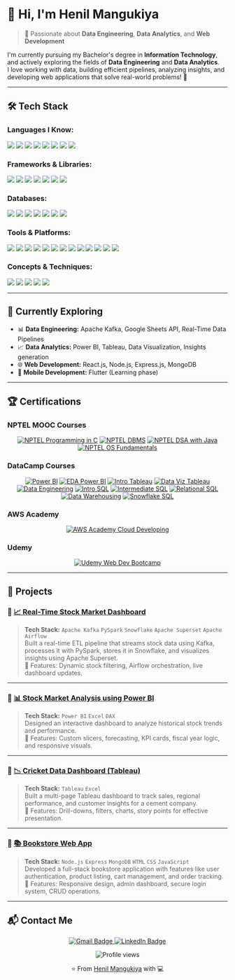# 👋 Hi, I'm Henil Mangukiya

> 🚀 Passionate about **Data Engineering**, **Data Analytics**, and **Web Development**

I'm currently pursuing my Bachelor's degree in **Information Technology**, and actively exploring the fields of **Data Engineering** and **Data Analytics**.  
I love working with data, building efficient pipelines, analyzing insights, and developing web applications that solve real-world problems! 🚀

---

## 🛠️ Tech Stack


### **Languages I Know:**
<img src="https://img.shields.io/badge/Python-%2314354C.svg?&style=for-the-badge&logo=python&logoColor=white"/> <img src="https://img.shields.io/badge/C-%2300599C.svg?&style=for-the-badge&logo=c&logoColor=white"/> <img src="https://img.shields.io/badge/C++-%2300599C.svg?&style=for-the-badge&logo=c%2B%2B&logoColor=white"/> <img src="https://img.shields.io/badge/Java-%23007396.svg?&style=for-the-badge&logo=java&logoColor=white"/> <img src="https://img.shields.io/badge/JavaScript-%23F7DF1E.svg?&style=for-the-badge&logo=javascript&logoColor=black"/> <img src="https://img.shields.io/badge/HTML5-%23E34F26.svg?&style=for-the-badge&logo=html5&logoColor=white"/> <img src="https://img.shields.io/badge/CSS3-%231572B6.svg?&style=for-the-badge&logo=css3&logoColor=white"/> <img src="https://img.shields.io/badge/Dart-%230175C2.svg?&style=for-the-badge&logo=dart&logoColor=white"/>

### **Frameworks & Libraries:**
<img src="https://img.shields.io/badge/NumPy-%23013243.svg?&style=for-the-badge&logo=numpy&logoColor=white"/> <img src="https://img.shields.io/badge/Pandas-%23150458.svg?&style=for-the-badge&logo=pandas&logoColor=white"/> <img src="https://img.shields.io/badge/Matplotlib-%23006C8E.svg?&style=for-the-badge&logo=plotly&logoColor=white"/> <img src="https://img.shields.io/badge/Seaborn-%2300CED1.svg?&style=for-the-badge&logo=seaborn&logoColor=white"/> <img src="https://img.shields.io/badge/Scikit--Learn-%23F7931E.svg?&style=for-the-badge&logo=scikit-learn&logoColor=white"/> <img src="https://img.shields.io/badge/React-%2320232a.svg?&style=for-the-badge&logo=react&logoColor=%2361DAFB"/> <img src="https://img.shields.io/badge/Node.js-%2343853D.svg?&style=for-the-badge&logo=node.js&logoColor=white"/>

### **Databases:**
<img src="https://img.shields.io/badge/MongoDB-%234ea94b.svg?&style=for-the-badge&logo=mongodb&logoColor=white"/> <img src="https://img.shields.io/badge/MySQL-%2300f.svg?&style=for-the-badge&logo=mysql&logoColor=white"/> <img src="https://img.shields.io/badge/InfluxDB-%23017CEE.svg?&style=for-the-badge&logo=influxdb&logoColor=white"/> <img src="https://img.shields.io/badge/PostgreSQL-%23316192.svg?&style=for-the-badge&logo=postgresql&logoColor=white"/> <img src="https://img.shields.io/badge/Snowflake-%2300C7E1.svg?&style=for-the-badge&logo=snowflake&logoColor=white"/> <img src="https://img.shields.io/badge/AWS%20RDS-%23232F3E.svg?&style=for-the-badge&logo=amazon-aws&logoColor=white"/> <img src="https://img.shields.io/badge/Google%20Data%20Lake-%230F9D58.svg?&style=for-the-badge&logo=googlecloud&logoColor=white"/>

### **Tools & Platforms:**
<img src="https://img.shields.io/badge/VS%20Code-%23007ACC.svg?&style=for-the-badge&logo=visual-studio-code&logoColor=white"/> <img src="https://img.shields.io/badge/Apache%20Kafka-%23000000.svg?&style=for-the-badge&logo=apachekafka&logoColor=white"/> <img src="https://img.shields.io/badge/Apache%20Hadoop-%23F7BD02.svg?&style=for-the-badge&logo=apache&logoColor=black"/> <img src="https://img.shields.io/badge/Snowflake-%2300C7E1.svg?&style=for-the-badge&logo=snowflake&logoColor=white"/> <img src="https://img.shields.io/badge/Apache%20Airflow-%23017CEE.svg?&style=for-the-badge&logo=apache-airflow&logoColor=white"/> <img src="https://img.shields.io/badge/Apache%20Superset-%23D83A56.svg?&style=for-the-badge&logo=apache&logoColor=white"/> <img src="https://img.shields.io/badge/Power%20BI-%23F2C811.svg?&style=for-the-badge&logo=powerbi&logoColor=black"/> <img src="https://img.shields.io/badge/Tableau-%23E97627.svg?&style=for-the-badge&logo=tableau&logoColor=white"/> <img src="https://img.shields.io/badge/IntelliJ%20IDEA-%23000000.svg?&style=for-the-badge&logo=intellij-idea&logoColor=white"/> <img src="https://img.shields.io/badge/Git-%23F05032.svg?&style=for-the-badge&logo=git&logoColor=white"/> <img src="https://img.shields.io/badge/GitHub-%23121011.svg?&style=for-the-badge&logo=github&logoColor=white"/> <img src="https://img.shields.io/badge/Jupyter-%23F37626.svg?&style=for-the-badge&logo=jupyter&logoColor=white"/> <img src="https://img.shields.io/badge/PyCharm-%2300C653.svg?&style=for-the-badge&logo=pycharm&logoColor=white"/>

### **Concepts & Techniques:**
<img src="https://img.shields.io/badge/Data%20Lakes-%2300A3E0.svg?&style=for-the-badge&logo=databricks&logoColor=white"/> <img src="https://img.shields.io/badge/ETL-%23FF6C37.svg?&style=for-the-badge&logo=dataiku&logoColor=white"/> <img src="https://img.shields.io/badge/ELT-%23000000.svg?&style=for-the-badge&logo=data&logoColor=white"/> <img src="https://img.shields.io/badge/REST%20APIs-%23000000.svg?&style=for-the-badge&logo=flask&logoColor=white"/> <img src="https://img.shields.io/badge/DSA-%23FF9800.svg?&style=for-the-badge&logo=codeforces&logoColor=white"/>

---
## 🚀 Currently Exploring

- 📊 **Data Engineering:** Apache Kafka, Google Sheets API, Real-Time Data Pipelines
- 📈 **Data Analytics:** Power BI, Tableau, Data Visualization, Insights generation
- 🌐 **Web Development:** React.js, Node.js, Express.js, MongoDB
- 📱 **Mobile Development:** Flutter (Learning phase)

---
## 🏆 Certifications

<!-- NPTEL MOOC Courses -->
###  NPTEL MOOC Courses
<div align="center">
  <a href="https://drive.google.com/file/d/1DekkSujHvz_P_iYEngh4c8Lm6oh5nBXt/view?usp=sharing"><img src="https://img.shields.io/badge/-Programming_in_C-9F1D20?style=for-the-badge&logo=graduation-cap&logoColor=white" alt="NPTEL Programming in C"/></a>
  <a href="https://drive.google.com/file/d/1JJHLRZxxnYaJIBnj5MSZ7Ic7fM5ndNxx/view?usp=drive_link"><img src="https://img.shields.io/badge/-DBMS-9F1D20?style=for-the-badge&logo=graduation-cap&logoColor=white" alt="NPTEL DBMS"/></a>
  <a href="https://drive.google.com/file/d/1rUnZ8wH1oCXGHea7NZmZvRnV6N88OHXX/view?usp=drive_link"><img src="https://img.shields.io/badge/-DS%26A_with_Java-9F1D20?style=for-the-badge&logo=graduation-cap&logoColor=white" alt="NPTEL DSA with Java"/></a>
  <a href="https://drive.google.com/file/d/1zptJI6zcRHMZAWZMipPZgSB-hUyuGCPY/view?usp=drive_link"><img src="https://img.shields.io/badge/-Operating_Systems-9F1D20?style=for-the-badge&logo=graduation-cap&logoColor=white" alt="NPTEL OS Fundamentals"/></a>
</div>

<!-- DataCamp Courses -->
### DataCamp Courses
<div align="center">
  <a href="#"><img src="https://img.shields.io/badge/-Intro_to_Power_BI-326CE5?style=for-the-badge&logo=powerbi&logoColor=white" alt="Power BI"/></a>
  <a href="#"><img src="https://img.shields.io/badge/-EDA_in_Power_BI-326CE5?style=for-the-badge&logo=powerbi&logoColor=white" alt="EDA Power BI"/></a>
  <a href="#"><img src="https://img.shields.io/badge/-Intro_to_Tableau-E97627?style=for-the-badge&logo=tableau&logoColor=white" alt="Intro Tableau"/></a>
  <a href="#"><img src="https://img.shields.io/badge/-Data_Visualization_Tableau-E97627?style=for-the-badge&logo=tableau&logoColor=white" alt="Data Viz Tableau"/></a>
  <a href="#"><img src="https://img.shields.io/badge/-Understanding_Data_Engineering-003B57?style=for-the-badge&logo=data&logoColor=white" alt="Data Engineering"/></a>
  <a href="#"><img src="https://img.shields.io/badge/-Intro_to_SQL-4479A1?style=for-the-badge&logo=mysql&logoColor=white" alt="Intro SQL"/></a>
  <a href="#"><img src="https://img.shields.io/badge/-Intermediate_SQL-4479A1?style=for-the-badge&logo=mysql&logoColor=white" alt="Intermediate SQL"/></a>
  <a href="#"><img src="https://img.shields.io/badge/-Relational_Database_SQL-4479A1?style=for-the-badge&logo=postgresql&logoColor=white" alt="Relational SQL"/></a>
  <a href="#"><img src="https://img.shields.io/badge/-Data_Warehousing_Concepts-59666C?style=for-the-badge&logo=databricks&logoColor=white" alt="Data Warehousing"/></a>
  <a href="#"><img src="https://img.shields.io/badge/-Intro_to_Snowflake_SQL-29B5E8?style=for-the-badge&logo=snowflake&logoColor=white" alt="Snowflake SQL"/></a>
</div>

<!-- AWS Academy -->
### AWS Academy
<div align="center">
  <a href="https://www.credly.com/badges/6aeb79bf-4c03-4aa5-aeba-bf737ef4be3e/public_url">
    <img src="https://img.shields.io/badge/-AWS_Cloud_Developing-232F3E?style=for-the-badge&logo=amazon-aws&logoColor=white" alt="AWS Academy Cloud Developing"/>
  </a>
</div>



<!-- Udemy -->
###  Udemy
<div align="center">
  <a href="#"><img src="https://img.shields.io/badge/-Web_Dev_Bootcamp_2024-EC5252?style=for-the-badge&logo=udemy&logoColor=white" alt="Udemy Web Dev Bootcamp"/></a>
</div>

---

## 📂 Projects

### 🔹 [📈 Real-Time Stock Market Dashboard](https://github.com/HenilMangukiya/Apache_kafka)
> **Tech Stack:** `Apache Kafka` `PySpark` `Snowflake` `Apache Superset` `Apache Airflow`  
> Built a real-time ETL pipeline that streams stock data using Kafka, processes it with PySpark, stores it in Snowflake, and visualizes insights using Apache Superset.  
> 📌 Features: Dynamic stock filtering, Airflow orchestration, live dashboard updates.

---

### 🔹 [📊 Stock Market Analysis using Power BI](https://github.com/HenilMangukiya/Stock_analysis_power_bi)
> **Tech Stack:** `Power BI` `Excel` `DAX`  
> Designed an interactive dashboard to analyze historical stock trends and performance.  
> 📌 Features: Custom slicers, forecasting, KPI cards, fiscal year logic, and responsive visuals.

---

### 🔹 [📉 Cricket Data Dashboard (Tableau)](https://github.com/HenilMangukiya/Cricket_data_analysis_Tableau)
> **Tech Stack:** `Tableau` `Excel`  
> Built a multi-page Tableau dashboard to track sales, regional performance, and customer insights for a cement company.  
> 📌 Features: Drill-downs, filters, charts, story points for effective presentation.

---

### 🔹 [📚 Bookstore Web App](https://github.com/HenilMangukiya/doctor-appointment-system)
> **Tech Stack:** `Node.js` `Express` `MongoDB` `HTML` `CSS` `JavaScript`  
> Developed a full-stack bookstore application with features like user authentication, product listing, cart management, and order tracking.  
> 📌 Features: Responsive design, admin dashboard, secure login system, CRUD operations.

---
## 📬 Contact Me

<p align="center">
  <a href="mailto:henilmangukiya@gmail.com" target="_blank">
    <img src="https://img.shields.io/badge/Gmail-D14836?style=for-the-badge&logo=gmail&logoColor=white" alt="Gmail Badge"/>
  </a>
  <a href="https://www.linkedin.com/in/henil-mangukiya-5ab566242/" target="_blank">
    <img src="https://img.shields.io/badge/LinkedIn-0077B5?style=for-the-badge&logo=linkedin&logoColor=white" alt="LinkedIn Badge"/>
  </a>
</p>

<div align="center">
  <img src="https://komarev.com/ghpvc/?username=HenilMangukiya&color=blueviolet&style=flat-square" alt="Profile views" />
  
  ⭐️ From <a href="https://github.com/HenilMangukiya">Henil Mangukiya</a> with 💻
</div>
